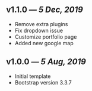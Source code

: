 ## v1.1.0 _— 5 Dec, 2019_

- Remove extra plugins
- Fix dropdown issue
- Customize portfolio page
- Added new google map

## v1.0.0 _— 5 Aug, 2019_

- Initial template
- Bootstrap version 3.3.7
